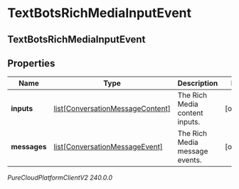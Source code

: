 # TextBotsRichMediaInputEvent

## TextBotsRichMediaInputEvent

## Properties

|Name | Type | Description | Notes|
|------------ | ------------- | ------------- | -------------|
| **inputs** | [list[ConversationMessageContent]](ConversationMessageContent) | The Rich Media content inputs. | [optional] |
| **messages** | [list[ConversationMessageEvent]](ConversationMessageEvent) | The Rich Media message events. | [optional] |



_PureCloudPlatformClientV2 240.0.0_
